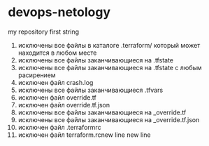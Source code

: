 # devops-netology
my repository
first string


1. исключены все файлы в каталоге .terraform/ который может находится в любом месте
2. исключены все файлы заканчивающиеся на .tfstate
3. исключены все файлы заканчивающиеся на .tfstate с любым расирением
4. исключен файл crash.log
5. исключены все файлы заканчивающиеся .tfvars
6. исключен файл override.tf
7. исключен файл override.tf.json
8. исключены все файлы заканчивающиеся на _override.tf
9. исключены все файлы заканчивающиеся на _override.tf.json
10. исключен файл .terraformrc
11. исключен файл terraform.rcnew line
new line
